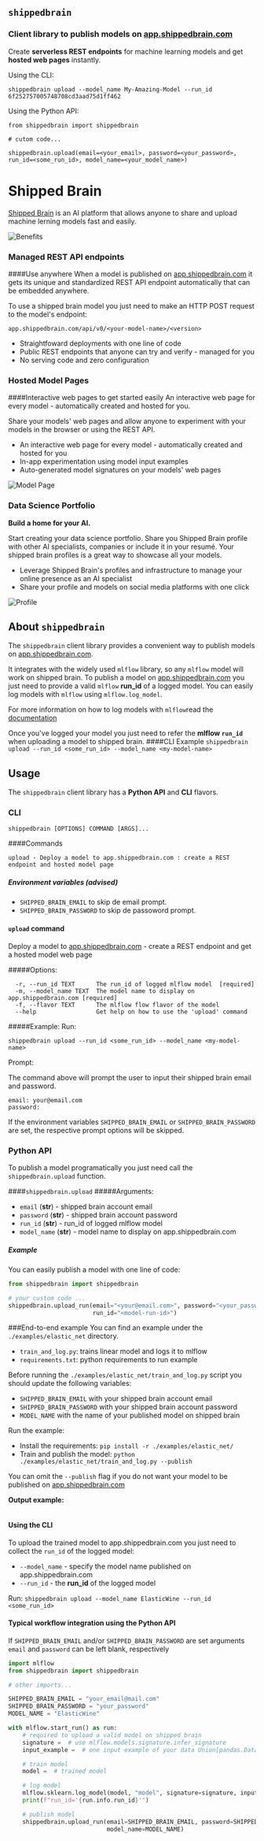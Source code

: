 ## `shippedbrain`
### Client library to publish models on [app.shippedbrain.com](app.shippedbrain.com)
Create **serverless REST endpoints** for machine learning models and get **hosted web pages** instantly.

Using the CLI:

`shippedbrain upload --model_name My-Amazing-Model --run_id 6f252757005748708cd3aad75d1ff462`

Using the Python API:

```
from shippedbrain import shippedbrain

# cutom code...

shippedbrain.upload(email=<your_email>, password=<your_password>, run_id=<some_run_id>, model_name=<your_model_name>)
```

# Shipped Brain
[Shipped Brain](shippedbrain.com) is an AI platform that allows anyone to share and upload machine lerning models fast and easily.

![Benefits](./static/benefits.png)

### Managed REST API endpoints
####Use anywhere
When a model is published on [app.shippedbrain.com](app.shippedbrain.com) it gets its unique and standardized REST API endpoint automatically that can be embedded anywhere.

To use a shipped brain model you just need to make an HTTP POST request to the model's endpoint:

```app.shippedbrain.com/api/v0/<your-model-name>/<version>```

* Straightfoward deployments with one line of code 
* Public REST endpoints that anyone can try and verify - managed for you
* No serving code and zero configuration

### Hosted Model Pages
####Interactive web pages to get started easily
An interactive web page for every model - automatically created and hosted for you.

Share your models' web pages and allow anyone to experiment with your models in the browser or using the REST API.

* An interactive web page for every model - automatically created and hosted for you
* In-app experimentation using model input examples
* Auto-generated model signatures on your models' web pages

![Model Page](./static/model_page.png)

### Data Science Portfolio
**Build a home for your AI.**

Start creating your data science portfolio. Share you Shipped Brain profile with other AI specialists, companies or include it in your resumé. Your shipped brain profiles is a great way to showcase all your models.

* Leverage Shipped Brain's profiles and infrastructure to manage your online presence as an AI specialist
* Share your profile and models on social media platforms with one click

![Profile](./static/profile.png)

## About `shippedbrain`
The `shippedbrain` client library provides a convenient way to publish models on [app.shippedbrain.com](app.shippedbrain.com).

It integrates with the widely used `mlflow` library, so any `mlflow` model will work on shipped brain. To publish a model on [app.shippedbrain.com](app.shippedbrain.com) you just need to provide a valid `mlflow` **run_id** of a logged model.  You can easily log models with `mlflow` using `mlflow.log_model`.

For more information on how to log models with `mlflow`read the [documentation](https://www.mlflow.org/docs/latest/models.html)

Once you've logged your model you just need to refer the **mlflow `run_id`** when uploading a model to shipped brain.
####CLI Example
`shippedbrain upload --run_id <some_run_id> --model_name <my-model-name>`

## Usage
The `shippedbrain` client library has a **Python API** and **CLI** flavors.

### CLI
`shippedbrain [OPTIONS] COMMAND [ARGS]...`

####Commands
```
upload - Deploy a model to app.shippedbrain.com : create a REST endpoint and hosted model page
```
##### Environment variables (advised)
* `SHIPPED_BRAIN_EMAIL` to skip de email prompt.
* `SHIPPED_BRAIN_PASSWORD` to skip de passoword prompt.

#### `upload` command
Deploy a model to [app.shippedbrain.com](app.shippedbrain.com) - create a REST endpoint and get a hosted model web page

#####Options:
```
  -r, --run_id TEXT      The run_id of logged mlflow model  [required]
  -m, --model_name TEXT  The model name to display on app.shippedbrain.com [required]
  -f, --flavor TEXT      The mlflow flow flavor of the model
  --help                 Get help on how to use the 'upload' command
```

#####Example:
Run:

`shippedbrain upload --run_id <some_run_id> --model_name <my-model-name>`

Prompt:

The command above will prompt the user to input their shipped brain email and password.
```
email: your@email.com
password: 
```

If the environment variables `SHIPPED_BRAIN_EMAIL` or `SHIPPED_BRAIN_PASSWORD` are set, the respective prompt options will be skipped.

### Python API
To publish a model programatically you just need call the `shippedbrain.upload` function.

####`shippedbrain.upload`
#####Arguments:
* `email` (**str**) - shipped brain account email
* `password` (**str**) - shipped brain account password
* `run_id` (**str**) - run_id of logged mlflow model
* `model_name` (**str**) - model name to display on app.shippedbrain.com

##### Example
You can easily publish a model with one line of code:

```python
from shippedbrain import shippedbrain

# your custom code ...
shippedbrain.upload_run(email="<your@email.com>", password="<your_password>", model_name="<model-name>",
                        run_id="<model-run-id>")
```

###End-to-end example
You can find an example under the `./examples/elastic_net` directory.
* `train_and_log.py`: trains linear model and logs it to mlflow
* `requirements.txt`: python requirements to run example

Before running the `./examples/elastic_net/train_and_log.py` script you should update the following variables:
* `SHIPPED_BRAIN_EMAIL` with your shipped brain account email
* `SHIPPED_BRAIN_PASSWORD` with your shipped brain account password
* `MODEL_NAME` with the name of your published model on shipped brain 

Run the example:
* Install the requirements: `pip install -r ./examples/elastic_net/`
* Train and publish the model: `python ./examples/elastic_net/train_and_log.py --publish`

You can omit the `--publish` flag if you do not want your model to be published on [app.shippedbrain.com](app.shippedbrain.com)

**Output example:**
```
```

#### Using the CLI
To upload the trained model to app.shippedbrain.com you just need to collect the `run_id` of the logged model:
* `--model_name` - specify the model name published on app.shippedbrain.com
* `--run_id` - the **run_id** of the logged model 

Run: `shippedbrain upload --model_name ElasticWine --run_id <some_run_id>`

#### Typical workflow integration using the Python API

If `SHIPPED_BRAIN_EMAIL` and/or `SHIPPED_BRAIN_PASSWORD` are set arguments `email` and `password` can be left blank, respectively

```python
import mlflow
from shippedbrain import shippedbrain

# other imports...

SHIPPED_BRAIN_EMAIL = "your_email@mail.com"
SHIPPED_BRAIN_PASSWORD = "your_password"
MODEL_NAME = "ElasticWine"

with mlflow.start_run() as run:
    # required to upload a valid model on shipped brain
    signature =  # use mlflow.models.signature.infer_signature
    input_example =  # one input example of your data Union[pandas.DataFrame | numpy.ndarray] 

    # train model
    model =  # trained model

    # log model
    mlflow.sklearn.log_model(model, "model", signature=signature, input_example=input_example)
    print(f"run_id='{run.info.run_id}'")

    # publish model
    shippedbrain.upload_run(email=SHIPPED_BRAIN_EMAIL, password=SHIPPED_BRAIN_PASSWORD, run_id=run.info.run_id,
                            model_name=MODEL_NAME)
```